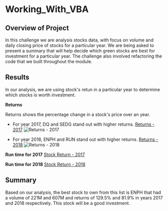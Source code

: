 # **Working_With_VBA**

## **Overview of Project**

In this challenge we are analysis stocks data, with focus on volume and daily closing price of stocks for a particular year. 
We are being asked to present a summary that will help decide which green stocks are best for investment for a particular year. The challenge also involved refactoring the code that we built throughout the module.

## **Results**

In our analysis, we are using stock's retun in a particular year to determine which stocks is worth investment. 

**Returns**

Returns shows the percentage change in a stock's price over an year. 

- For year 2017, DQ and SEDG stand out with higher returns.
[Returns - 2017](https://github.com/pnimma01/Working_With_VBA/blob/3e1c7cb0d38d8b332b0631d345cf2f98c0da29de/Resources/Results_Sorted_2017)
![Returns - 2017](https://github.com/pnimma01/Working_With_VBA/blob/3e1c7cb0d38d8b332b0631d345cf2f98c0da29de/Resources/Results_Sorted_2017)

- For year 2018, ENPH and RUN stand out with higher returns.
[Returns - 2018](https://github.com/pnimma01/Working_With_VBA/blob/3e1c7cb0d38d8b332b0631d345cf2f98c0da29de/Resources/Results_Sorted_2018)
![Returns - 2018](Resources/Results_Sorted_2018)

**Run time for 2017**
[Stock Return - 2017](https://github.com/pnimma01/Working_With_VBA/blob/3e1c7cb0d38d8b332b0631d345cf2f98c0da29de/Resources/VBA_Challenge_2017.png)

**Run time for 2018**
[Stock Return - 2018](https://github.com/pnimma01/Working_With_VBA/blob/3e1c7cb0d38d8b332b0631d345cf2f98c0da29de/Resources/VBA_Challenge_2018.png)


## **Summary**

Based on our analysis, the best stock to own from this list is ENPH that had a volume of 221M and 607M and returns of 129.5% and 81.9% in years 2017 and 2018 respectively. This stock will be a good investment.



